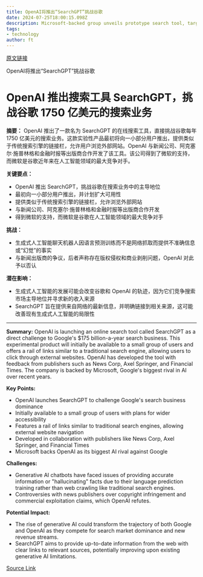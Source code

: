 ```yaml
---
title: OpenAI将推出“SearchGPT”挑战谷歌
date: 2024-07-25T18:00:15.098Z
description: Microsoft-backed group unveils prototype search tool, targeting rival’s $175bn-a-year search business
tags: 
- technology
author: ft
---
```


[原文链接](https://ft.com/content/16c56117-a4f4-45d6-8c7b-3ef80d17d254)

OpenAI将推出“SearchGPT”挑战谷歌

# OpenAI 推出搜索工具 SearchGPT，挑战谷歌 1750 亿美元的搜索业务

**摘要：** OpenAI 推出了一款名为 SearchGPT 的在线搜索工具，直接挑战谷歌每年 1750 亿美元的搜索业务。这款实验性产品最初将向一小部分用户推出，提供类似于传统搜索引擎的链接栏，允许用户浏览外部网站。OpenAI 与新闻公司、阿克塞尔·施普林格和金融时报等出版商合作开发了该工具。该公司得到了微软的支持，而微软是谷歌近年来在人工智能领域的最大竞争对手。

**关键要点：**
- OpenAI 推出 SearchGPT，挑战谷歌在搜索业务中的主导地位
- 最初向一小部分用户推出，并计划扩大可用性
- 提供类似于传统搜索引擎的链接栏，允许浏览外部网站
- 与新闻公司、阿克塞尔·施普林格和金融时报等出版商合作开发
- 得到微软的支持，而微软是谷歌在人工智能领域的最大竞争对手

**挑战：**
- 生成式人工智能聊天机器人因语言预测训练而不是网络抓取而提供不准确信息或“幻觉”的事实
- 与新闻出版商的争议，后者声称存在版权侵权和商业剥削问题，OpenAI 对此予以否认

**潜在影响：**
- 生成式人工智能的发展可能会改变谷歌和 OpenAI 的轨迹，因为它们竞争搜索市场主导地位并寻求新的收入来源
- SearchGPT 旨在提供来自网络的最新信息，并明确链接到相关来源，这可能改善现有生成式人工智能的局限性

---

 **Summary:** OpenAI is launching an online search tool called SearchGPT as a direct challenge to Google's $175 billion-a-year search business. This experimental product will initially be available to a small group of users and offers a rail of links similar to a traditional search engine, allowing users to click through external websites. OpenAI has developed the tool with feedback from publishers such as News Corp, Axel Springer, and Financial Times. The company is backed by Microsoft, Google's biggest rival in AI over recent years.

**Key Points:**
- OpenAI launches SearchGPT to challenge Google's search business dominance
- Initially available to a small group of users with plans for wider accessibility
- Features a rail of links similar to traditional search engines, allowing external website navigation
- Developed in collaboration with publishers like News Corp, Axel Springer, and Financial Times
- Microsoft backs OpenAI as its biggest AI rival against Google

**Challenges:**
- Generative AI chatbots have faced issues of providing accurate information or "hallucinating" facts due to their language prediction training rather than web crawling like traditional search engines.
- Controversies with news publishers over copyright infringement and commercial exploitation claims, which OpenAI refutes.

**Potential Impact:**
- The rise of generative AI could transform the trajectory of both Google and OpenAI as they compete for search market dominance and new revenue streams.
- SearchGPT aims to provide up-to-date information from the web with clear links to relevant sources, potentially improving upon existing generative AI limitations.

[Source Link](https://ft.com/content/16c56117-a4f4-45d6-8c7b-3ef80d17d254)

